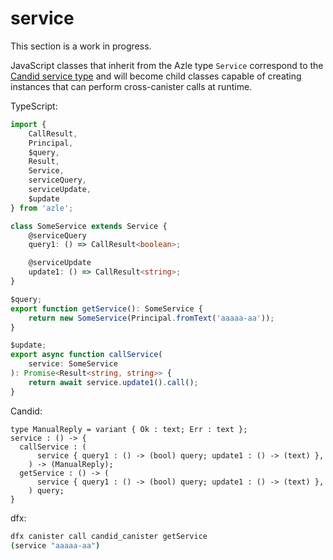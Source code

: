# service

This section is a work in progress.

JavaScript classes that inherit from the Azle type `Service` correspond to the [Candid service type](https://internetcomputer.org/docs/current/references/candid-ref#type-service-) and will become child classes capable of creating instances that can perform cross-canister calls at runtime.

TypeScript:

```typescript
import {
    CallResult,
    Principal,
    $query,
    Result,
    Service,
    serviceQuery,
    serviceUpdate,
    $update
} from 'azle';

class SomeService extends Service {
    @serviceQuery
    query1: () => CallResult<boolean>;

    @serviceUpdate
    update1: () => CallResult<string>;
}

$query;
export function getService(): SomeService {
    return new SomeService(Principal.fromText('aaaaa-aa'));
}

$update;
export async function callService(
    service: SomeService
): Promise<Result<string, string>> {
    return await service.update1().call();
}
```

Candid:

```
type ManualReply = variant { Ok : text; Err : text };
service : () -> {
  callService : (
      service { query1 : () -> (bool) query; update1 : () -> (text) },
    ) -> (ManualReply);
  getService : () -> (
      service { query1 : () -> (bool) query; update1 : () -> (text) },
    ) query;
}
```

dfx:

```bash
dfx canister call candid_canister getService
(service "aaaaa-aa")
```
